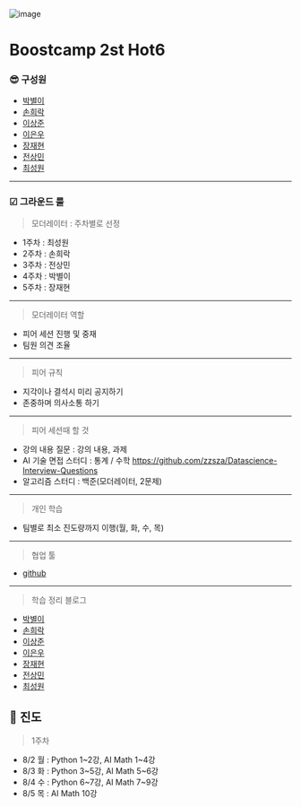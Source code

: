 ![image](https://user-images.githubusercontent.com/45033215/127945621-485abcbc-1195-4a64-8c1a-b4f11848d7ea.png)
# Boostcamp 2st Hot6

### 😎 구성원
* [박별이](https://github.com/ParkByeolYi)  
* [손희락](https://github.com/raki-1203)  
* [이상준](https://github.com/sangjun-Leee)  
* [이은우](https://github.com/newnuu)  
* [장재현](https://github.com/jaehyeon-git)  
* [전상민](https://github.com/sangmandu)
* [최성원](https://github.com/worldbrighteststar)  
------
### ☑ 그라운드 룰
> 모더레이터 : 주차별로 선정
* 1주차 : 최성원
* 2주차 : 손희락
* 3주차 : 전상민
* 4주차 : 박별이
* 5주차 : 장재현

------
> 모더레이터 역할
* 피어 세션 진행 및 중재
* 팀원 의견 조율
------
> 피어 규칙
* 지각이나 결석시 미리 공지하기
* 존중하며 의사소통 하기
------
> 피어 세션때 할 것
* 강의 내용 질문 : 강의 내용, 과제
* AI 기술 면접 스터디 : 통계 / 수학 https://github.com/zzsza/Datascience-Interview-Questions
* 알고리즘 스터디 : 백준(모더레이터, 2문제)
------
> 개인 학습
* 팀별로 최소 진도량까지 이행(월, 화, 수, 목)
------
> 협업 툴
* [github](https://github.com/sangmandu/Boostcamp_2st_Hot6) 
------
> 학습 정리 블로그
* [박별이]() 
* [손희락]()  
* [이상준]()  
* [이은우]()
* [장재현]()  
* [전상민]()
* [최성원]()


## 🛴 진도
> 1주차
* 8/2 월 : Python 1\~2강, AI Math 1~4강
* 8/3 화 : Python 3\~5강, AI Math 5~6강
* 8/4 수 : Python 6\~7강, AI Math 7~9강
* 8/5 목 : AI Math 10강
